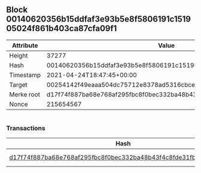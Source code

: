 ## Block 00140620356b15ddfaf3e93b5e8f5806191c151905024f861b403ca87cfa09f1

Attribute | Value
--- | ---
Height | 37277
Hash | 00140620356b15ddfaf3e93b5e8f5806191c151905024f861b403ca87cfa09f1
Timestamp | 2021-04-24T18:47:45+00:00
Target | 00254142f49eaaa504dc75712e8378ad5316cbcead634704b3734b6271167cc4
Merke root | d17f74f887ba68e768af295fbc8f0bec332ba48b43f4c8fde31fbb38d4419ec2
Nonce | 215654567

```

```

### Transactions

Hash | Amount
--- | ---
[d17f74f887ba68e768af295fbc8f0bec332ba48b43f4c8fde31fbb38d4419ec2](d17f74f887ba68e768af295fbc8f0bec332ba48b43f4c8fde31fbb38d4419ec2.md) | 10.00000000 SKEPTI 
